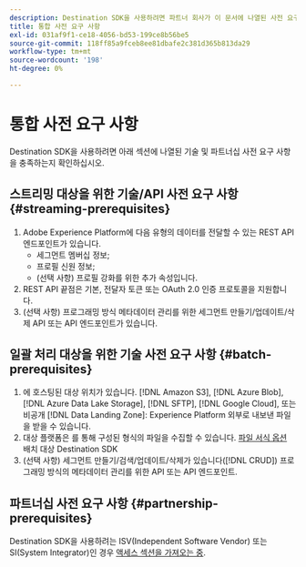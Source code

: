 ```yaml
---
description: Destination SDK을 사용하려면 파트너 회사가 이 문서에 나열된 사전 요구 사항을 충족해야 합니다.
title: 통합 사전 요구 사항
exl-id: 031af9f1-ce18-4056-bd53-199ce8b56be5
source-git-commit: 118ff85a9fceb8ee81dbafe2c381d365b813da29
workflow-type: tm+mt
source-wordcount: '198'
ht-degree: 0%

---
```


# 통합 사전 요구 사항

Destination SDK을 사용하려면 아래 섹션에 나열된 기술 및 파트너십 사전 요구 사항을 충족하는지 확인하십시오.

## 스트리밍 대상을 위한 기술/API 사전 요구 사항 {#streaming-prerequisites}

1. Adobe Experience Platform에 다음 유형의 데이터를 전달할 수 있는 REST API 엔드포인트가 있습니다.
   * 세그먼트 멤버십 정보;
   * 프로필 신원 정보;
   * (선택 사항) 프로필 강화를 위한 추가 속성입니다.
2. REST API 끝점은 기본, 전달자 토큰 또는 OAuth 2.0 인증 프로토콜을 지원합니다.
3. (선택 사항) 프로그래밍 방식 메타데이터 관리를 위한 세그먼트 만들기/업데이트/삭제 API 또는 API 엔드포인트가 있습니다.

## 일괄 처리 대상을 위한 기술 사전 요구 사항 {#batch-prerequisites}

1. 에 호스팅된 대상 위치가 있습니다. [!DNL Amazon S3], [!DNL Azure Blob], [!DNL Azure Data Lake Storage], [!DNL SFTP], [!DNL Google Cloud], 또는 비공개 [!DNL Data Landing Zone]: Experience Platform 외부로 내보낸 파일을 받을 수 있습니다.
2. 대상 플랫폼은 를 통해 구성된 형식의 파일을 수집할 수 있습니다. [파일 서식 옵션](functionality/destination-server/file-formatting.md) 배치 대상 Destination SDK
3. (선택 사항) 세그먼트 만들기/검색/업데이트/삭제가 있습니다([!DNL CRUD]) 프로그래밍 방식의 메타데이터 관리를 위한 API 또는 API 엔드포인트.

## 파트너십 사전 요구 사항 {#partnership-prerequisites}

Destination SDK을 사용하려는 ISV(Independent Software Vendor) 또는 SI(System Integrator)인 경우 [액세스 섹션을 가져오는 중](overview.md#get-access).
